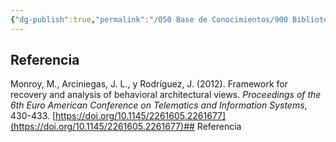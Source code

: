 ```yaml
---
{"dg-publish":true,"permalink":"/050 Base de Conocimientos/900 Biblioteca/Zk Lit (Monroy et al., 2012) Framework for recovery and analysis of behavioral architectural views/","tags":["definir"]}
---
```


## Referencia
Monroy, M., Arciniegas, J. L., y Rodríguez, J. (2012). Framework for recovery and analysis of behavioral architectural views. _Proceedings of the 6th Euro American Conference on Telematics and Information Systems_, 430-433. [https://doi.org/10.1145/2261605.2261677](https://doi.org/10.1145/2261605.2261677)## Referencia

